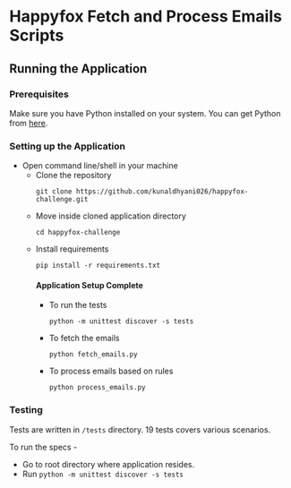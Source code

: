# Happyfox Fetch and Process Emails Scripts

## Running the Application
### Prerequisites
Make sure you have Python installed on your system. You can get Python from [here](https://www.python.org/downloads/).
### Setting up the Application
- Open command line/shell in your machine
  - Clone the repository
    ```
    git clone https://github.com/kunaldhyani026/happyfox-challenge.git
    ```
  - Move inside cloned application directory
    ```
    cd happyfox-challenge
    ```
  - Install requirements
    ```
    pip install -r requirements.txt
    ```
    #### Application Setup Complete
    - To run the tests
      ```
      python -m unittest discover -s tests
      ```
    - To fetch the emails
      ```
      python fetch_emails.py
      ```
    - To process emails based on rules
      ```
      python process_emails.py
      ```
### Testing
Tests are written in `/tests` directory. 19 tests covers various scenarios.

To run the specs -
- Go to root directory where application resides.
- Run `python -m unittest discover -s tests`
